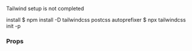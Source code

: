 
Tailwind setup is not completed

install
$ npm install -D tailwindcss postcss autoprefixer
$ npx tailwindcss init -p


### Props
